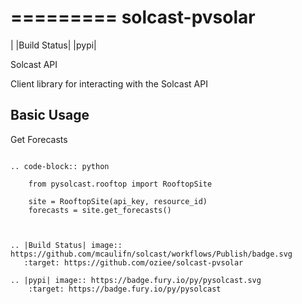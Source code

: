 =========
solcast-pvsolar
=========

| |Build Status| |pypi|




Solcast API

Client library for interacting with the Solcast API

Basic Usage
-----------

Get Forecasts
~~~~~~~~~~~~~

.. code-block:: python

    from pysolcast.rooftop import RooftopSite
    
    site = RooftopSite(api_key, resource_id)
    forecasts = site.get_forecasts()



.. |Build Status| image:: https://github.com/mcaulifn/solcast/workflows/Publish/badge.svg
   :target: https://github.com/oziee/solcast-pvsolar

.. |pypi| image:: https://badge.fury.io/py/pysolcast.svg
    :target: https://badge.fury.io/py/pysolcast


